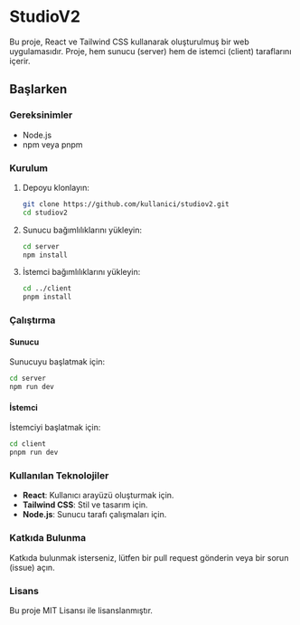 # StudioV2

Bu proje, React ve Tailwind CSS kullanarak oluşturulmuş bir web uygulamasıdır. Proje, hem sunucu (server) hem de istemci (client) taraflarını içerir.

## Başlarken

### Gereksinimler

- Node.js
- npm veya pnpm

### Kurulum

1. Depoyu klonlayın:
    ```sh
    git clone https://github.com/kullanici/studiov2.git
    cd studiov2
    ```

2. Sunucu bağımlılıklarını yükleyin:
    ```sh
    cd server
    npm install
    ```

3. İstemci bağımlılıklarını yükleyin:
    ```sh
    cd ../client
    pnpm install
    ```

### Çalıştırma

#### Sunucu

Sunucuyu başlatmak için:
```sh
cd server
npm run dev
```

#### İstemci

İstemciyi başlatmak için:
```sh
cd client
pnpm run dev
```

### Kullanılan Teknolojiler

- **React**: Kullanıcı arayüzü oluşturmak için.
- **Tailwind CSS**: Stil ve tasarım için.
- **Node.js**: Sunucu tarafı çalışmaları için.

### Katkıda Bulunma

Katkıda bulunmak isterseniz, lütfen bir pull request gönderin veya bir sorun (issue) açın.

### Lisans

Bu proje MIT Lisansı ile lisanslanmıştır.